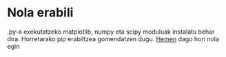 # Nola erabili
.py-a exekutatzeko matplotlib, numpy eta scipy moduluak instalatu behar dira. Horretarako pip erabiltzea gomendatzen dugu. [Hemen](https://packaging.python.org/en/latest/tutorials/installing-packages/) dago hori nola egin
